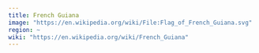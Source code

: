 ```yaml
---
title: French Guiana
image: "https://en.wikipedia.org/wiki/File:Flag_of_French_Guiana.svg"
region: ~
wiki: "https://en.wikipedia.org/wiki/French_Guiana"
---
```

